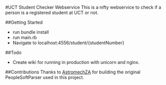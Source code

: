 #UCT Student Checker Webservice
This is a nifty webservice to check if a person is a registered student at UCT or not.

##Getting Started
- run bundle install
- run main.rb
- Navigate to localhost:4556/student/{studentNumber}

##Todo
- Create wiki for running in production with unicorn and nginx.

##Contributions
Thanks to [AstromechZA](https://github.com/AstromechZA) for building the original PeopleSoftParser used in this project.
